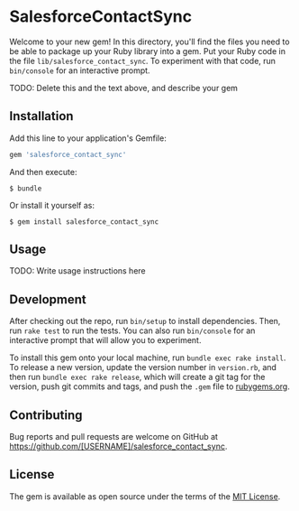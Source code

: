 # SalesforceContactSync

Welcome to your new gem! In this directory, you'll find the files you need to be able to package up your Ruby library into a gem. Put your Ruby code in the file `lib/salesforce_contact_sync`. To experiment with that code, run `bin/console` for an interactive prompt.

TODO: Delete this and the text above, and describe your gem

## Installation

Add this line to your application's Gemfile:

```ruby
gem 'salesforce_contact_sync'
```

And then execute:

    $ bundle

Or install it yourself as:

    $ gem install salesforce_contact_sync

## Usage

TODO: Write usage instructions here

## Development

After checking out the repo, run `bin/setup` to install dependencies. Then, run `rake test` to run the tests. You can also run `bin/console` for an interactive prompt that will allow you to experiment.

To install this gem onto your local machine, run `bundle exec rake install`. To release a new version, update the version number in `version.rb`, and then run `bundle exec rake release`, which will create a git tag for the version, push git commits and tags, and push the `.gem` file to [rubygems.org](https://rubygems.org).

## Contributing

Bug reports and pull requests are welcome on GitHub at https://github.com/[USERNAME]/salesforce_contact_sync.


## License

The gem is available as open source under the terms of the [MIT License](http://opensource.org/licenses/MIT).

